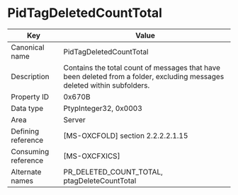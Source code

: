 # PidTagDeletedCountTotal

| Key | Value |
|---|---|
| Canonical name | PidTagDeletedCountTotal |
| Description | Contains the total count of messages that have been deleted from a folder, excluding messages deleted within subfolders. |
| Property ID | 0x670B |
| Data type | PtypInteger32, 0x0003 |
| Area | Server |
| Defining reference | [MS-OXCFOLD] section 2.2.2.2.1.15 |
| Consuming reference | [MS-OXCFXICS] |
| Alternate names | PR_DELETED_COUNT_TOTAL, ptagDeleteCountTotal |
